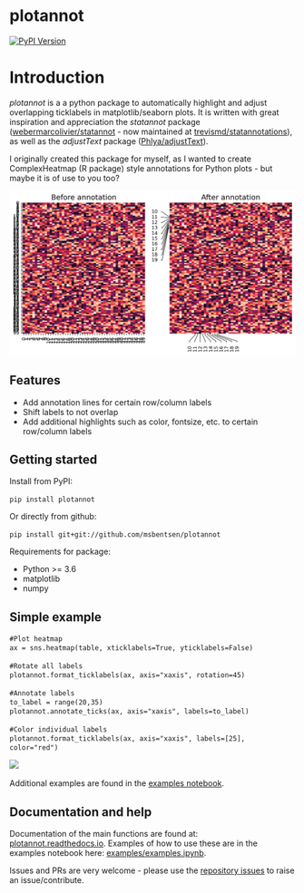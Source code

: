 # plotannot
[![PyPI Version](https://img.shields.io/pypi/v/plotannot.svg?style=plastic)](https://pypi.org/project/plotannot/)

# Introduction
_plotannot_ is a a python package to automatically highlight and adjust overlapping ticklabels in matplotlib/seaborn plots. It is written with great inspiration and appreciation the _statannot_ package ([webermarcolivier/statannot](https://github.com/webermarcolivier/statannot) - now maintained at [trevismd/statannotations](https://github.com/trevismd/statannotations)), as well as the _adjustText_ package ([Phlya/adjustText](https://github.com/Phlya/adjustText)).

I originally created this package for myself, as I wanted to create ComplexHeatmap (R package) style annotations for Python plots - but maybe it is of use to you too? 

<img src="examples/before_after.png"/>

## Features

- Add annotation lines for certain row/column labels
- Shift labels to not overlap
- Add additional highlights such as color, fontsize, etc. to certain row/column labels


## Getting started

Install from PyPI:

```pip install plotannot```

Or directly from github:

``` pip install git+git://github.com/msbentsen/plotannot ```

Requirements for package:
- Python >= 3.6
- matplotlib
- numpy


## Simple example

```
#Plot heatmap
ax = sns.heatmap(table, xticklabels=True, yticklabels=False)

#Rotate all labels
plotannot.format_ticklabels(ax, axis="xaxis", rotation=45)

#Annotate labels
to_label = range(20,35)
plotannot.annotate_ticks(ax, axis="xaxis", labels=to_label) 

#Color individual labels
plotannot.format_ticklabels(ax, axis="xaxis", labels=[25], color="red")
```
<img src="examples/simple_example.png"/>

Additional examples are found in the [examples notebook](examples/examples.ipynb). 

## Documentation and help

Documentation of the main functions are found at: [plotannot.readthedocs.io](https://plotannot.readthedocs.io/en/latest/). Examples of how to use these are in the examples notebook here: [examples/examples.ipynb](examples/examples.ipynb). 

Issues and PRs are very welcome - please use the [repository issues](https://github.com/msbentsen/plotannot/issues) to raise an issue/contribute.


